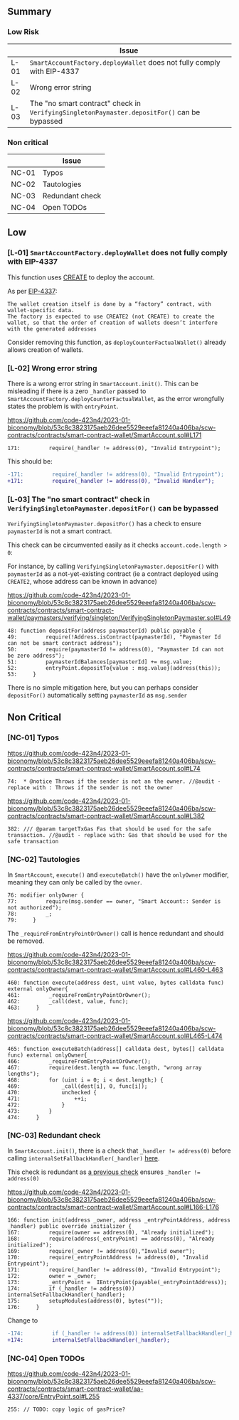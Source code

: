 ## Summary
### Low Risk
|      | Issue                                                                                       |
|------|---------------------------------------------------------------------------------------------|
| L-01 | `SmartAccountFactory.deployWallet` does not fully comply with EIP-4337                      |
| L-02 | Wrong error string                                                                          |
| L-03 | The "no smart contract" check in `VerifyingSingletonPaymaster.depositFor()` can be bypassed |

### Non critical
|      | Issue                                                                            |
|------|----------------------------------------------------------------------------------|
| NC-01| Typos                                                                            |
| NC-02| Tautologies                                                                      |
| NC-03| Redundant check                                                                    |
| NC-04| Open TODOs                                                                       |
         


## Low

### [L‑01] `SmartAccountFactory.deployWallet` does not fully comply with EIP-4337

This function uses [CREATE](https://github.com/code-423n4/2023-01-biconomy/blob/53c8c3823175aeb26dee5529eeefa81240a406ba/scw-contracts/contracts/smart-contract-wallet/SmartAccountFactory.sol#L57) to deploy the account.

As per [EIP-4337](https://eips.ethereum.org/EIPS/eip-4337#first-time-account-creation):

```
The wallet creation itself is done by a “factory” contract, with wallet-specific data.
The factory is expected to use CREATE2 (not CREATE) to create the wallet, so that the order of creation of wallets doesn’t interfere with the generated addresses
```

Consider removing this function, as `deployCounterFactualWallet()` already allows creation of wallets.

### [L‑02] Wrong error string  

There is a wrong error string in `SmartAccount.init()`. This can be misleading if there is a  zero `_handler` passed to `SmartAccountFactory.deployCounterFactualWallet`, as the error wrongfully states the problem is with `entryPoint`.

https://github.com/code-423n4/2023-01-biconomy/blob/53c8c3823175aeb26dee5529eeefa81240a406ba/scw-contracts/contracts/smart-contract-wallet/SmartAccount.sol#L171
```solidity
171:         require(_handler != address(0), "Invalid Entrypoint");
```

This should be:

```diff
-171:         require(_handler != address(0), "Invalid Entrypoint");
+171:         require(_handler != address(0), "Invalid Handler");
```

### [L‑03] The "no smart contract" check in `VerifyingSingletonPaymaster.depositFor()` can be bypassed

`VerifyingSingletonPaymaster.depositFor()` has a check to ensure `paymasterId` is not a smart contract.

This check can be circumvented easily as it checks `account.code.length > 0`:

For instance, by calling `VerifyingSingletonPaymaster.depositFor()` with `paymasterId` as a not-yet-existing contract (ie a contract deployed using `CREATE2`, whose address can be known in advance)

https://github.com/code-423n4/2023-01-biconomy/blob/53c8c3823175aeb26dee5529eeefa81240a406ba/scw-contracts/contracts/smart-contract-wallet/paymasters/verifying/singleton/VerifyingSingletonPaymaster.sol#L49
```
48: function depositFor(address paymasterId) public payable {
49:         require(!Address.isContract(paymasterId), "Paymaster Id can not be smart contract address");
50:         require(paymasterId != address(0), "Paymaster Id can not be zero address");
51:         paymasterIdBalances[paymasterId] += msg.value;
52:         entryPoint.depositTo{value : msg.value}(address(this));
53:     }
```

There is no simple mitigation here, but you can perhaps consider `depositFor()` automatically setting `paymasterId` as `msg.sender`

## Non Critical
### [NC‑01] Typos

https://github.com/code-423n4/2023-01-biconomy/blob/53c8c3823175aeb26dee5529eeefa81240a406ba/scw-contracts/contracts/smart-contract-wallet/SmartAccount.sol#L74
```solidity
74:  * @notice Throws if the sender is not an the owner. //@audit - replace with : Throws if the sender is not the owner
```

https://github.com/code-423n4/2023-01-biconomy/blob/53c8c3823175aeb26dee5529eeefa81240a406ba/scw-contracts/contracts/smart-contract-wallet/SmartAccount.sol#L382
```solidity
382: /// @param targetTxGas Fas that should be used for the safe transaction. //@audit - replace with: Gas that should be used for the safe transaction
```

### [NC‑02] Tautologies

In `SmartAccount`, `execute()` and `executeBatch()` have the `onlyOwner` modifier, meaning they can only be called by the `owner`.

```solidity
76: modifier onlyOwner {
77:         require(msg.sender == owner, "Smart Account:: Sender is not authorized");
78:         _;
79:     }
```

The `_requireFromEntryPointOrOwner()` call is hence redundant and should be removed.

https://github.com/code-423n4/2023-01-biconomy/blob/53c8c3823175aeb26dee5529eeefa81240a406ba/scw-contracts/contracts/smart-contract-wallet/SmartAccount.sol#L460-L463
```solidity
460: function execute(address dest, uint value, bytes calldata func) external onlyOwner{
461:         _requireFromEntryPointOrOwner();
462:         _call(dest, value, func);
463:     }
```

https://github.com/code-423n4/2023-01-biconomy/blob/53c8c3823175aeb26dee5529eeefa81240a406ba/scw-contracts/contracts/smart-contract-wallet/SmartAccount.sol#L465-L474
```solidity
465: function executeBatch(address[] calldata dest, bytes[] calldata func) external onlyOwner{
466:         _requireFromEntryPointOrOwner();
467:         require(dest.length == func.length, "wrong array lengths");
468:         for (uint i = 0; i < dest.length;) {
469:             _call(dest[i], 0, func[i]);
470:             unchecked {
471:                 ++i;
472:             }
473:         }
474:     }
```

### [NC‑03] Redundant check

In `SmartAccount.init()`, there is a check that `_handler != address(0)` before calling `internalSetFallbackHandler(_handler)` [here](https://github.com/code-423n4/2023-01-biconomy/blob/53c8c3823175aeb26dee5529eeefa81240a406ba/scw-contracts/contracts/smart-contract-wallet/SmartAccount.sol#L174).

This check is redundant as [a previous check](https://github.com/code-423n4/2023-01-biconomy/blob/53c8c3823175aeb26dee5529eeefa81240a406ba/scw-contracts/contracts/smart-contract-wallet/SmartAccount.sol#L171) ensures `_handler != address(0)`

https://github.com/code-423n4/2023-01-biconomy/blob/53c8c3823175aeb26dee5529eeefa81240a406ba/scw-contracts/contracts/smart-contract-wallet/SmartAccount.sol#L166-L176
```solidity
166: function init(address _owner, address _entryPointAddress, address _handler) public override initializer { 
167:         require(owner == address(0), "Already initialized");
168:         require(address(_entryPoint) == address(0), "Already initialized");
169:         require(_owner != address(0),"Invalid owner");
170:         require(_entryPointAddress != address(0), "Invalid Entrypoint");
171:         require(_handler != address(0), "Invalid Entrypoint");
172:         owner = _owner;
173:         _entryPoint =  IEntryPoint(payable(_entryPointAddress));
174:         if (_handler != address(0)) internalSetFallbackHandler(_handler);
175:         setupModules(address(0), bytes(""));
176:     }
```

Change to 

```diff
-174:         if (_handler != address(0)) internalSetFallbackHandler(_handler);
+174:         internalSetFallbackHandler(_handler);
```

### [NC‑04] Open TODOs

https://github.com/code-423n4/2023-01-biconomy/blob/53c8c3823175aeb26dee5529eeefa81240a406ba/scw-contracts/contracts/smart-contract-wallet/aa-4337/core/EntryPoint.sol#L255
```solidity
255: // TODO: copy logic of gasPrice?
```